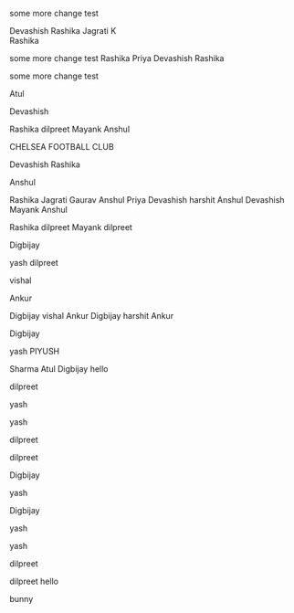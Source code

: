 some more change
test

Devashish
Rashika
Jagrati K  
Rashika


some more change
test
Rashika
Priya
Devashish
Rashika

some more change
test

Atul


Devashish

Rashika
dilpreet
Mayank
Anshul

CHELSEA FOOTBALL CLUB 


Devashish
Rashika


Anshul

Rashika
Jagrati
Gaurav
Anshul
Priya
Devashish
harshit
Anshul
Devashish
Mayank
Anshul

Rashika
dilpreet
Mayank
dilpreet

Digbijay

yash
dilpreet

vishal

Ankur

Digbijay
vishal
Ankur
Digbijay
harshit
Ankur

Digbijay

yash
PIYUSH

Sharma
Atul
Digbijay
hello

dilpreet



yash

yash


dilpreet

dilpreet

Digbijay

yash


Digbijay


yash

yash

dilpreet

dilpreet
hello

bunny
